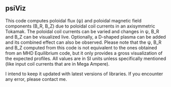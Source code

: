 ## psiViz

This code computes poloidal flux (ψ) and poloidal magnetic field components (B_R, B_Z) due to poloidal coil currents in an axisymmetric Tokamak. The poloidal coil currents can be varied and changes in ψ, B_R and B_Z can be visualized live. Optionally, a D-shaped plasma can be added and its combined effect can also be observed. Please note that the ψ, B_R and B_Z computed from this code is not equivalent to the ones obtained from an MHD Equilibrium code, but it only provides a gross visualization of the expected profiles. All values are in SI units unless specifically mentioned (like input coil currents that are in Mega Ampere).

I intend to keep it updated with latest versions of libraries. If you encounter any error, please contact me.
